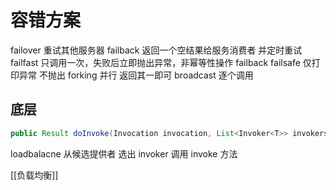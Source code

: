 # 容错方案
failover 重试其他服务器
failback 返回一个空结果给服务消费者 并定时重试
failfast 只调用一次，失败后立即抛出异常，非幂等性操作
failback
failsafe 仅打印异常 不抛出
forking 并行 返回其一即可
broadcast 逐个调用

## 底层
```java
public Result doInvoke(Invocation invocation, List<Invoker<T>> invokers, LoadBalance loadbalance) throws RpcException {
```
loadbalacne 从候选提供者 选出 invoker
调用 invoke 方法

[[负载均衡]]